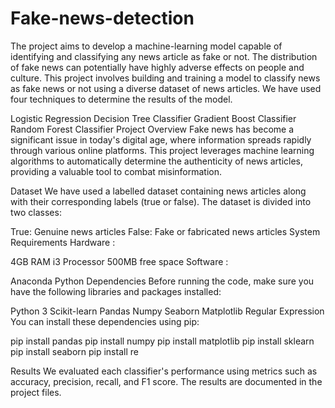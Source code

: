 # Fake-news-detection
The project aims to develop a machine-learning model capable of identifying and classifying any news article as fake or not. The distribution of fake news can potentially have highly adverse effects on people and culture. This project involves building and training a model to classify news as fake news or not using a diverse dataset of news articles. We have used four techniques to determine the results of the model.

Logistic Regression
Decision Tree Classifier
Gradient Boost Classifier
Random Forest Classifier
Project Overview
Fake news has become a significant issue in today's digital age, where information spreads rapidly through various online platforms. This project leverages machine learning algorithms to automatically determine the authenticity of news articles, providing a valuable tool to combat misinformation.

Dataset
We have used a labelled dataset containing news articles along with their corresponding labels (true or false). The dataset is divided into two classes:

True: Genuine news articles
False: Fake or fabricated news articles
System Requirements
Hardware :

4GB RAM
i3 Processor
500MB free space
Software :

Anaconda
Python
Dependencies
Before running the code, make sure you have the following libraries and packages installed:

Python 3
Scikit-learn
Pandas
Numpy
Seaborn
Matplotlib
Regular Expression
You can install these dependencies using pip:

pip install pandas
pip install numpy
pip install matplotlib
pip install sklearn
pip install seaborn 
pip install re 

Results
We evaluated each classifier's performance using metrics such as accuracy, precision, recall, and F1 score. The results are documented in the project files.
